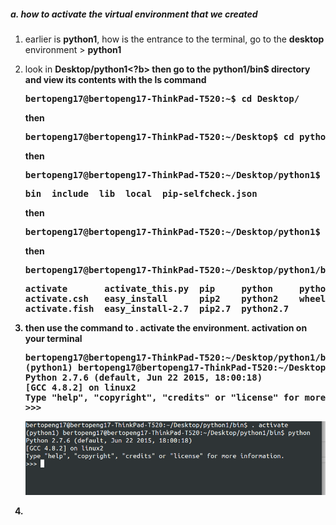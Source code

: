 ##### a. how to activate the virtual environment that we created 

1.  earlier is <b>python1</b>, how is the entrance to the terminal, go to the <b>desktop</b> environment > <b>python1</b>
2.  look in <b>Desktop/python1<?b> then go to the <b>python1/bin$</b> directory and view its contents with the <b>ls</b> command

    <pre>
    bertopeng17@bertopeng17-ThinkPad-T520:~$ <b>cd Desktop/</b>
    </pre>
    
    then
    
    <pre>
    bertopeng17@bertopeng17-ThinkPad-T520:~/Desktop$ <b>cd python1</b>
    </pre>
    
    then
    
    <pre>
    bertopeng17@bertopeng17-ThinkPad-T520:~/Desktop/python1$ <b>ls</b>
    </pre>
    
    <pre>
    bin  include  lib  local  pip-selfcheck.json
    </pre>
    
    then
    <pre>
    bertopeng17@bertopeng17-ThinkPad-T520:~/Desktop/python1$ <b>cd bin/</b>
    </pre>
    
    then
    
    <pre>
    bertopeng17@bertopeng17-ThinkPad-T520:~/Desktop/python1/bin$ <b>ls</b>
    </pre>
  
    <pre>
    <b>activate</b>       activate_this.py  pip     python     python-config
    activate.csh   easy_install      pip2    python2    wheel
    activate.fish  easy_install-2.7  pip2.7  python2.7
    </pre>
2.  then use the command to <b> . activate </b> the environment. activation on your terminal
    
    <pre>
    bertopeng17@bertopeng17-ThinkPad-T520:~/Desktop/python1/bin$ <b>. activate<?b>
    (python1) bertopeng17@bertopeng17-ThinkPad-T520:~/Desktop/python1/bin$ python
    Python 2.7.6 (default, Jun 22 2015, 18:00:18) 
    [GCC 4.8.2] on linux2
    Type "help", "copyright", "credits" or "license" for more information.
    >>> 
    </pre>
    
    ![alt img](https://github.com/syaifulahdan/MCWT/blob/master/Python-virtualenv/image/Screenshot%20from%202016-04-16%2003:21:24.png)



3.  
